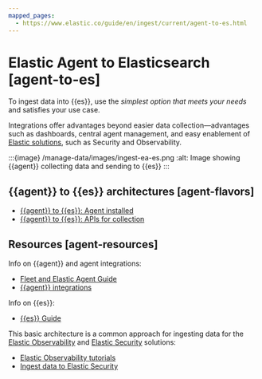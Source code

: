 ```yaml
---
mapped_pages:
  - https://www.elastic.co/guide/en/ingest/current/agent-to-es.html
---
```


# Elastic Agent to Elasticsearch [agent-to-es]

To ingest data into {{es}}, use the *simplest option that meets your needs* and satisfies your use case.

Integrations offer advantages beyond easier data collection—​advantages such as dashboards, central agent management, and easy enablement of [Elastic solutions](https://www.elastic.co/products/), such as Security and Observability.

:::{image} /manage-data/images/ingest-ea-es.png
:alt: Image showing {{agent}} collecting data and sending to {{es}}
:::


## {{agent}} to {{es}} architectures [agent-flavors]

* [{{agent}} to {{es}}: Agent installed](agent-installed.md)
* [{{agent}} to {{es}}: APIs for collection](agent-apis.md)


## Resources [agent-resources]

Info on {{agent}} and agent integrations:

* [Fleet and Elastic Agent Guide](https://www.elastic.co/guide/en/fleet/current)
* [{{agent}} integrations](https://docs.elastic.co/en/integrations)

Info on {{es}}:

* [{{es}} Guide](https://www.elastic.co/guide/en/elasticsearch/reference/current)

This basic architecture is a common approach for ingesting data for the [Elastic Observability](https://www.elastic.co/observability) and [Elastic Security](https://www.elastic.co/security) solutions:

* [Elastic Observability tutorials](https://www.elastic.co/guide/en/observability/current/observability-tutorials.html)
* [Ingest data to Elastic Security](../../../solutions/security/get-started/ingest-data-to-elastic-security.md)



